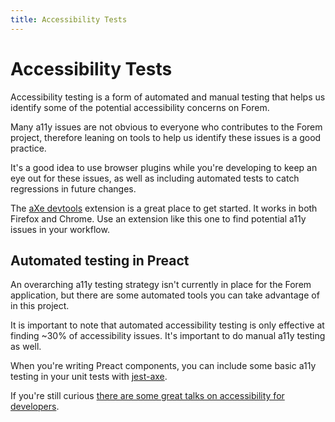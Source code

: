 ```yaml
---
title: Accessibility Tests
---
```


# Accessibility Tests

Accessibility testing is a form of automated and manual testing that helps us
identify some of the potential accessibility concerns on Forem.

Many a11y issues are not obvious to everyone who contributes to the Forem
project, therefore leaning on tools to help us identify these issues is a good
practice.

It's a good idea to use browser plugins while you're developing to keep an eye
out for these issues, as well as including automated tests to catch regressions
in future changes.

The [aXe devtools](https://www.deque.com/axe) extension is a great place to get
started. It works in both Firefox and Chrome. Use an extension like this one to
find potential a11y issues in your workflow.

## Automated testing in Preact

An overarching a11y testing strategy isn't currently in place for the Forem
application, but there are some automated tools you can take advantage of in
this project.

It is important to note that automated accessibility testing is only effective
at finding ~30% of accessibility issues. It's important to do manual a11y
testing as well.

When you're writing Preact components, you can include some basic a11y testing
in your unit tests with [jest-axe](https://github.com/nickcolley/jest-axe).

If you're still curious
[there are some great talks on accessibility for developers](https://www.youtube.com/watch?v=8E9AEZjglqI).
